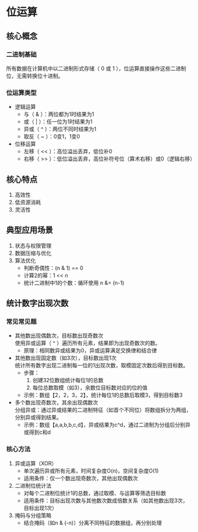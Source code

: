 # 位运算

## 核心概念

### 二进制基础

所有数据在计算机中以二进制形式存储（ 0 或 1 ），位运算直接操作这些二进制位，无需转换位十进制。

### 位运算类型

+ 逻辑运算
    + 与（ & ）：两位都为1时结果为1
    + 或（ | ）：任一位为1时结果为1
    + 异或（ ^ ）：两位不同时结果为1
    + 取反（ ~ ）：0变1，1变0
+ 位移运算
    + 左移（ << ）：高位溢出丢弃，低位补0
    + 右移（ >> ）：低位溢出丢弃，高位补符号位（算术右移）或0（逻辑右移）

## 核心特点

1. 高效性
2. 低资源消耗
3. 灵活性

## 典型应用场景

1. 状态与权限管理
2. 数据压缩与优化
3. 算法优化
    + 判断奇偶性：(n & 1) == 0
    + 计算2的幂：1 << n
    + 统计二进制中1的个数：循环使用 n &= (n-1)

## 统计数字出现次数

### 常见常见题

+ 其他数出现偶数次，目标数出现奇数次  
  使用异或运算（ ^ ）遍历所有元素，结果即为出现奇数次的数。
    + 原理：相同数异或结果为0，异或运算满足交换律和结合律
+ 其他数出现固定数（如3次），目标数出现1次    
  统计所有数字出现二进制每一位的1出现次数，取模固定次数后得到目标数。
    + 步骤：
        1. 创建32位数组统计每位1的总数
        2. 每位总数取模（如3），余数位目标数对应的位的值
    + 示例：数组【2，2，3，2】，统计每位1的总数后取模3，得到目标数3
+ 多个数出现奇数次，其余出现偶数次  
  分组异或：通过异或结果的二进制特征（如首个不同位）将数组拆分为两组，分别异或得到结果。
    + 示例：数组【a,a,b,b,c,d】，异或结果为c^d，通过二进制为分组后分别异或得到c和d

### 核心方法

1. 异或运算（XOR）
    + 单次遍历异或所有元素，时间复杂度O(n)，空间复杂度O(1)
    + 适用条件：仅一个数出现奇数次，其他出现偶数次
2. 二进制位统计法
    + 对每个二进制位统计1的总数，通过取模、与运算等筛选目标数
    + 适用条件：目标出现次数与其他数次数成倍数关系（如其他数出现3次，目标出现1次）
3. 掩码与分组策略
    + 结合掩码（如n & (-n)）分离不同特征的数据组，再分别处理 